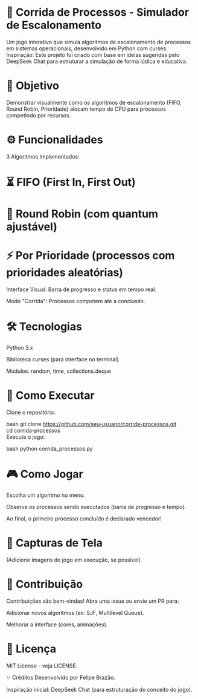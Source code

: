 # 🚀 Corrida de Processos - Simulador de Escalonamento
Um jogo interativo que simula algoritmos de escalonamento de processos em sistemas operacionais, desenvolvido em Python com curses.
Inspiração: Este projeto foi criado com base em ideias sugeridas pelo DeepSeek Chat para estruturar a simulação de forma lúdica e educativa.

# 🎯 Objetivo
Demonstrar visualmente como os algoritmos de escalonamento (FIFO, Round Robin, Prioridade) alocam tempo de CPU para processos competindo por recursos.

# ⚙️ Funcionalidades
3 Algoritmos Implementados:

# ⏳ FIFO (First In, First Out)

# 🔄 Round Robin (com quantum ajustável)

# ⚡ Por Prioridade (processos com prioridades aleatórias)

Interface Visual: Barra de progresso e status em tempo real.

Modo "Corrida": Processos competem até a conclusão.

# 🛠️ Tecnologias
Python 3.x

Biblioteca curses (para interface no terminal)

Módulos: random, time, collections.deque

# 🚦 Como Executar
Clone o repositório:

bash
git clone https://github.com/seu-usuario/corrida-processos.git  
cd corrida-processos  
Execute o jogo:

bash
python corrida_processos.py  
# 🎮 Como Jogar
Escolha um algoritmo no menu.

Observe os processos sendo executados (barra de progresso e tempo).

Ao final, o primeiro processo concluído é declarado vencedor!

# 📸 Capturas de Tela
(Adicione imagens do jogo em execução, se possível)

# 🤝 Contribuição
Contribuições são bem-vindas! Abra uma issue ou envie um PR para:

Adicionar novos algoritmos (ex: SJF, Multilevel Queue).

Melhorar a interface (cores, animações).

# 📜 Licença
MIT License - veja LICENSE.

✨ Créditos
Desenvolvido por Felipe Brazão.

Inspiração inicial: DeepSeek Chat (para estruturação do conceito do jogo).
